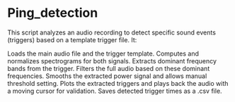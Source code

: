 # Ping_detection
This script analyzes an audio recording to detect specific sound events (triggers) based on a template trigger file. It:

Loads the main audio file and the trigger template.
Computes and normalizes spectrograms for both signals.
Extracts dominant frequency bands from the trigger.
Filters the full audio based on these dominant frequencies.
Smooths the extracted power signal and allows manual threshold setting.
Plots the extracted triggers and plays back the audio with a moving cursor for validation.
Saves detected trigger times as a .csv file.
